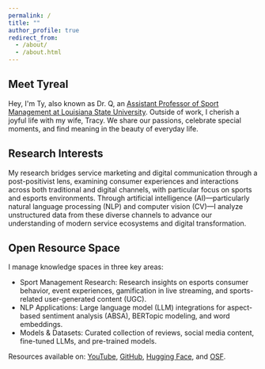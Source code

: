 ```yaml
---
permalink: /
title: ""
author_profile: true
redirect_from: 
  - /about/
  - /about.html
---
```

## Meet Tyreal

Hey, I'm Ty, also known as Dr. Q, an [Assistant Professor of Sport Management at Louisiana State University](https://www.lsu.edu/chse/kinesiology/faculty_listing/qian.php). Outside of work, I cherish a joyful life with my wife, Tracy. We share our passions, celebrate special moments, and find meaning in the beauty of everyday life.

## Research Interests

My research bridges service marketing and digital communication through a post-positivist lens, examining consumer experiences and interactions across both traditional and digital channels, with particular focus on sports and esports environments. Through artificial intelligence (AI)—particularly natural language processing (NLP) and computer vision (CV)—I analyze unstructured data from these diverse channels to advance our understanding of modern service ecosystems and digital transformation.

## Open Resource Space

I manage knowledge spaces in three key areas:

- Sport Management Research: Research insights on esports consumer behavior, event experiences, gamification in live streaming, and sports-related user-generated content (UGC).
- NLP Applications: Large language model (LLM) integrations for aspect-based sentiment analysis (ABSA), BERTopic modeling, and word embeddings.
- Models & Datasets: Curated collection of reviews, social media content, fine-tuned LLMs, and pre-trained models.

Resources available on: [YouTube](https://www.youtube.com/@yizhouqian5899/podcasts), [GitHub](https://github.com/TyrealQ), [Hugging Face](https://huggingface.co/tyrealqian), and [OSF](https://osf.io/dx8bc/).
